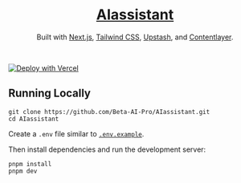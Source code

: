 <div align="center">
    <a href="https://bniladridas.vercel.app"><h1 align="center">AIassistant</h1></a>

Built with [Next.js](https://nextjs.org/), [Tailwind CSS](https://tailwindcss.com/), [Upstash](https://upstash.com), and [Contentlayer](https://www.contentlayer.dev).

</div>

<br/>

[![Deploy with Vercel](https://vercel.com/button)](https://vercel.com/new/upstash/clone?demo-title=Next.js%20Portfolio%20with%20Pageview%20Counter&demo-description=Portfolio%20site%20with%20pageview%20counter%20using%20Upstash%20Redis&demo-url=https://nextjs-portfolio.vercel.app&repository-name=nextjs-portfolio&repository-url=https://github.com/bniladridas/bniladridas&project-name=nextjs-portfolio&repository-name=nextjs-portfolio&integration-ids=oac_V3R1GIpkoJorr6fqyiwdhl17)

## Running Locally

```sh-session
git clone https://github.com/Beta-AI-Pro/AIassistant.git
cd AIassistant
```

Create a `.env` file similar to [`.env.example`](https://github.com/Beta-AI-Pro/AIassistant/blob/main/.env.example).

Then install dependencies and run the development server:
```sh-session
pnpm install
pnpm dev
```

